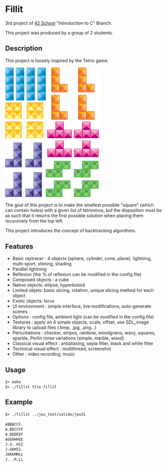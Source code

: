 # Fillit
3rd project of [42 School](https://www.42.fr) "Introduction to C" Branch.

This project was produced by a group of 2 students.

## Description

This project is loosely inspired by the Tetris game.

<img src="./img/tetris.png" width="300" alt="Tetris">

The goal of this project is to make the smallest possible "square" (which can contain holes) with a given list of tetriminos, but the disposition must be as such that it returns the first possible solution when placing them recursively from the top left.

This project introduces the concept of backtracking algorithms.

## Features

- Basic raytracer : 4 objects (sphere, cylinder, cone, plane), lightning, multi-sport, shining, shading
- Parallel lightning
- Reflexion (the % of reflexion can be modified in the config file)
- Composed objects : a cube
- Native objects: ellipse, hyperboloid
- Limited objets: basic slicing, rotation, unique slicing method for each object
- Exotic objects: torus
- UI environment : simple interface, live modifications, auto-generate scenes
- Options : config file, ambient light (can be modified in the config file)
- Textures : apply on 4 simple objects, scale, offset, use SDL_image library to upload files (.bmp, .jpg, .png...)
- Perturbations : checker, stripes, rainbow, woodgrains, wavy, squares, sparkle, Perlin noise variations (simple, marble, wood)
- Classical visual effect : antialiasing, sepia filter, black and white filter
- Technical visual effect : multithread, screenshot
- Other : video recording, music

## Usage

```
$> make
$> ./fillit file.fillit
```

## Example

```
$> ./fillit ../jeu_test/valide/jeu31

ABBBCCF.
A.BDCCFF
A.DDDEEF
AGGHHHEE
J.G..HII
J.GKMII.
JKKKMMLL
J...M.LL
```
